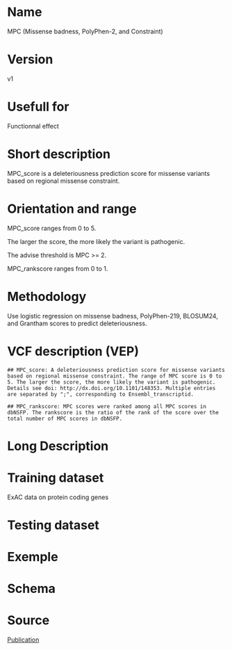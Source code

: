 # Name

MPC (Missense badness, PolyPhen-2, and Constraint)

# Version

v1

# Usefull for

Functionnal effect

# Short description

MPC_score is a deleteriousness prediction score for missense variants based on regional missense constraint.

# Orientation and range

MPC_score ranges from 0 to 5.

The larger the score, the more likely the variant is pathogenic.

The advise threshold is MPC >= 2.

MPC_rankscore ranges from 0 to 1.

# Methodology

Use logistic regression on missense badness, PolyPhen-219, BLOSUM24, and Grantham scores to predict deleteriousness.


# VCF description (VEP)

`## MPC_score: A deleteriousness prediction score for missense variants based on regional missense constraint. The range of MPC score is 0 to 5. The larger the score, the more likely the variant is pathogenic. Details see doi: http://dx.doi.org/10.1101/148353. Multiple entries are separated by ";", corresponding to Ensembl_transcriptid.`

`## MPC_rankscore: MPC scores were ranked among all MPC scores in dbNSFP. The rankscore is the ratio of the rank of the score over the total number of MPC scores in dbNSFP.`



# Long Description


# Training dataset

ExAC data on protein coding genes


# Testing dataset 


# Exemple


# Schema

# Source


[Publication](https://www.biorxiv.org/content/10.1101/148353v1.full.pdf)


